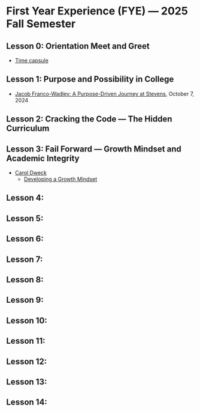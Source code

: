 # First Year Experience (FYE) &mdash; 2025 Fall Semester
## Lesson 0: Orientation Meet and Greet
* [Time capsule](https://en.wikipedia.org/wiki/Time_capsule)
## Lesson 1: Purpose and Possibility in College
* [Jacob Franco-Wadley: A Purpose-Driven Journey at Stevens](https://www.stevens.edu/news/jacob-franco-wadley-a-purpose-driven-journey-at-stevens), October 7, 2024
## Lesson 2: Cracking the Code &mdash; The Hidden Curriculum

## Lesson 3: Fail Forward &mdash; Growth Mindset and Academic Integrity
* [Carol Dweck](https://en.wikipedia.org/wiki/Carol_Dweck)
  * [Developing a Growth Mindset](https://www.youtube.com/watch?v=hiiEeMN7vbQ)
## Lesson 4: 

## Lesson 5: 

## Lesson 6: 

## Lesson 7: 

## Lesson 8: 

## Lesson 9: 

## Lesson 10: 

## Lesson 11: 

## Lesson 12: 

## Lesson 13: 

## Lesson 14: 
